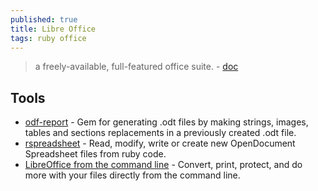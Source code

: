 ```yaml
---
published: true
title: Libre Office
tags: ruby office
---
```

> a freely-available, full-featured office suite. - [doc](https://books.libreoffice.org/en/index.html)

## Tools
- [odf-report](https://github.com/sandrods/odf-report) - Gem for generating .odt files by making strings, images, tables and sections replacements in a previously created .odt file.
- [rspreadsheet](https://github.com/gorn/rspreadsheet) - Read, modify, write or create new OpenDocument Spreadsheet files from ruby code.
- [LibreOffice from the command line](https://opensource.com/article/21/3/libreoffice-command-line) - Convert, print, protect, and do more with your files directly from the command line.
